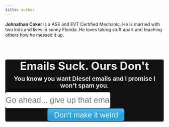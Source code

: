 ```yaml
---
title: author
---
```


**Johnathan Coker** is a ASE and EVT Certified Mechanic. He is married with two kids and lives in sunny Florida. He loves taking stuff apart and teaching others how he messed it up.

<link href="//cdn-images.mailchimp.com/embedcode/classic-10_7.css" rel="stylesheet" type="text/css">
<style type="text/css">
 #mc_embed_signup{
    margin-top: 5em;
    background: rgba(9, 10, 11, 0.97);
    border-radius: 5px;
        }
 
</style>
<div id="mc_embed_signup">
<form action="https://gmail.us20.list-manage.com/subscribe/post?u=aeb37d143f29bd50ed3c8977e&amp;id=47c8598fc5" method="post" id="mc-embedded-subscribe-form" name="mc-embedded-subscribe-form" class="validate" target="_blank" novalidate>
    <div id="mc_embed_signup_scroll">
 <h1 style="margin: 0 0 10px 0;
    color: #000;
  font-size: 2.2rem;
   text-align: center;
  color: rgba(255, 255, 255, 0.9);
  line-height: 1.15em;">Emails Suck. Ours Don't</h1>
    <h3 style="margin: 0 0 10px 0;
    color: #000;
  font-size: 1.2rem;
  text-align: center;
  color: rgba(255, 255, 255, 0.9);
  line-height: 1.15em;">You know you want Diesel emails and I promise I won't spam you.</h3>

<div class="mc-field-group">
 <input Style="
  padding: 10px 0 10px;
  border: #ddd 1px solid;
  color: #ddd;
  font-size: 1.6rem;
  font-weight: normal;
  border-radius: 5px;" type="email" value="" placeholder="Go ahead... give up that email..." name="EMAIL" class="required email" id="mce-EMAIL">
</div>
 <div id="mce-responses" class="clear">
  <div class="response" id="mce-error-response" style="display:none"></div>
  <div class="response" id="mce-success-response" style="display:none"></div>
 </div>    <!-- real people should not fill this in and expect good things - do not remove this or risk form bot signups-->
    <div style="position: absolute; left: -5000px;" aria-hidden="true"><input type="text" name="b_aeb37d143f29bd50ed3c8977e_47c8598fc5" tabindex="-1" value=""></div>
    <div style="text-align: center;" class="clear"><input style="position: relative;
  display: inline-block;
  margin: 0 0 0 10px;
  padding: 0 20px;
  height: 43px;
  outline: none;
  color: #fff;
  font-size: 1.5rem;
  line-height: 39px;
  background: linear-gradient(#4fb7f0, #29a0e0 60%, #29a0e0 90%, #36a6e2);
    border-radius: 8px;
" type="submit" value="Don't make it weird" name="subscribe" id="mc-embedded-subscribe" class="button"></div>
    </div>
</form>
</div>

